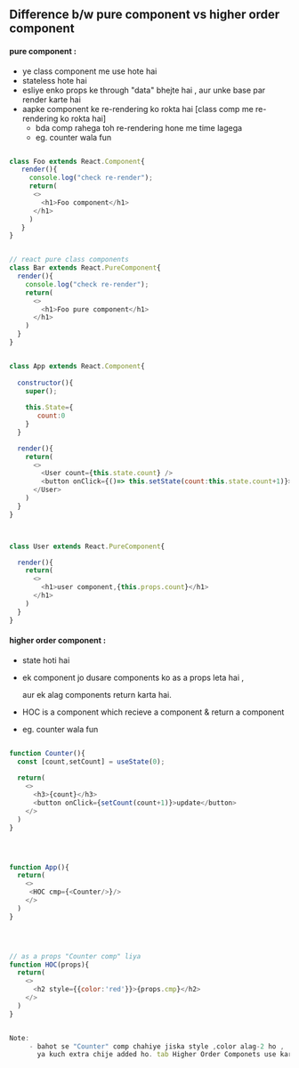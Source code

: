 ## Difference b/w pure component vs higher order component 
#### pure component :
- ye class component me use hote hai
- stateless hote hai
- esliye enko props ke through "data" bhejte hai , aur unke base par render karte hai
- aapke component ke re-rendering ko rokta hai  [class comp me re-rendering ko rokta hai] 
    - bda comp rahega toh re-rendering hone me time lagega
    - eg. counter wala fun

```js

class Foo extends React.Component{
   render(){
     console.log("check re-render");
     return(
      <>
        <h1>Foo component</h1>
      </h1>
     )
   }
}


// react pure class components
class Bar extends React.PureComponent{
  render(){
    console.log("check re-render");
    return(
      <>
        <h1>Foo pure component</h1>
      </h1>
    )
  }
}

```

```js

class App extends React.Component{
  
  constructor(){
    super();
    
    this.State={
       count:0
    }
  }

  render(){
    return(
      <>
        <User count={this.state.count} />
        <button onClick={()=> this.setState(count:this.state.count+1)}>click here</button>
      </User>
    )
  }
}



class User extends React.PureComponent{

  render(){
    return(
      <>
        <h1>user component,{this.props.count}</h1>
      </h1>
    )
  }
}

```

#### higher order component :
- state hoti hai
- ek component jo dusare components ko as a props leta hai , 
 
  aur ek alag components return karta hai.

- HOC is a component which recieve a component & return a component  
- eg. counter wala fun 

```js

function Counter(){
  const [count,setCount] = useState(0);
  
  return(
    <>
      <h3>{count}</h3>
      <button onClick={setCount(count+1)}>update</button>
    </>
  )
}




function App(){
  return(
    <>
     <HOC cmp={<Counter/>}/>
    </>
  )
}




// as a props "Counter comp" liya 
function HOC(props){
  return(
    <>
      <h2 style={{color:'red'}}>{props.cmp}</h2>
    </>
  )
}


Note:
     - bahot se "Counter" comp chahiye jiska style ,color alag-2 ho , 
       ya kuch extra chije added ho. tab Higher Order Componets use karte hai.

```